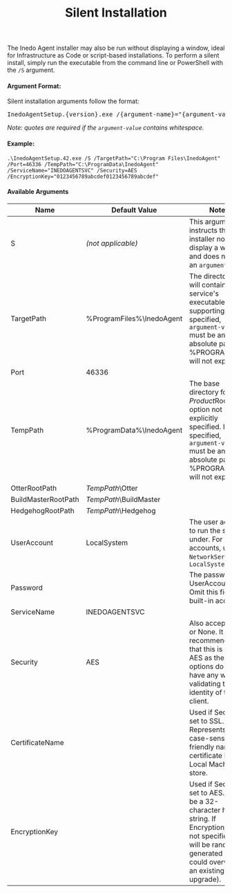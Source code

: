 ﻿---
title: Silent Installation
sequence: 30

---
The Inedo Agent installer may also be run without displaying a window, ideal for Infrastructure as Code or script-based installations. To perform a silent install, simply run the executable from the command line or PowerShell with the `/S` argument.

#### Argument Format:

Silent installation arguments follow the format:

<pre>InedoAgentSetup.{version}.exe /{argument-name}="{argument-value}"</pre>

_Note: quotes are required if the `argument-value` contains whitespace._

#### Example:

    .\InedoAgentSetup.42.exe /S /TargetPath="C:\Program Files\InedoAgent" /Port=46336 /TempPath="C:\ProgramData\InedoAgent" /ServiceName="INEDOAGENTSVC" /Security=AES /EncryptionKey="0123456789abcdef0123456789abcdef"

#### Available Arguments

|Name|Default Value|Notes|
|--- |--- |--- |
|S|*(not applicable)*|This argument instructs the installer not to display a window, and does not have an `argument-value`|
|TargetPath|%ProgramFiles%\InedoAgent|The directory that will contain the service's executable and supporting files. If specified, `argument-value` must be an absolute path (i.e. %PROGRAMFILES will not expand)|
|Port|46336|
|TempPath|%ProgramData%\InedoAgent|The base directory for any *Product*RootPath option not explicitly specified. If specified, `argument-value` must be an absolute path (i.e. %PROGRAMDATA will not expand)|
|OtterRootPath|*TempPath*\Otter|
|BuildMasterRootPath|*TempPath*\BuildMaster|
|HedgehogRootPath|*TempPath*\Hedgehog|
|UserAccount|LocalSystem|The user account to run the service under. For built-in accounts, use `NetworkService` or `LocalSystem`|
|Password||The password for UserAccount. Omit this field for built-in accounts.|
|ServiceName|INEDOAGENTSVC|
|Security|AES|Also accepts SSL or None. It is recommended that this is left as AES as the other options do not have any way of validating the identity of the client.|
|CertificateName||Used if Security is set to SSL. Represents the case-sensitive friendly name of a certificate in the Local Machine store.|
|EncryptionKey||Used if Security is set to AES. Must be a 32-character hex string. If EncryptionKey is not specified, one will be randomly generated (which could overwrite an existing key on upgrade).|

